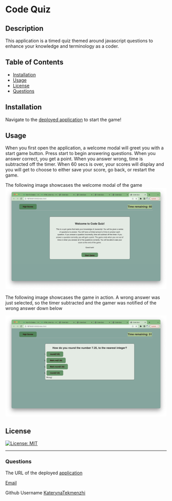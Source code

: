 # Code Quiz

## Description
This application is a timed quiz themed around javascript questions to enhance your knowledge and terminology as a coder.

## Table of Contents
* [Installation](#installation)
* [Usage](#usage)
* [License](#license)
* [Questions](#questions)

## Installation
Navigate to the [deployed application](https://katerynatekmenzhi.github.io/code-quiz/) to start the game!

## Usage
When you first open the application, a welcome modal will greet you with a start game button. Press start to begin answering questions. When you answer correct, you get a point. When you answer wrong, time is subtracted off the timer. When 60 secs is over, your scores will display and you will get to choose to either save your score, go back, or restart the game.

The following image showcases the welcome modal of the game 
![welcome modal](./Assets/welcomeModal.png)

The following image showcases the game in action. A wrong answer was just selected, so the timer subtracted and the gamer was notified of the wrong answer down below

![game in action](./Assets/gameAction.png)


## License
[![License: MIT](https://img.shields.io/badge/License-MIT-yellow.svg)](https://opensource.org/licenses/MIT)

---
### Questions
The URL of the deployed [application](https://katerynatekmenzhi.github.io/code-quiz/)

[Email](Kateryna.koltunova@gmail.com)

Github Username
[KaterynaTekmenzhi](https://github.com/KaterynaTekmenzhi)
